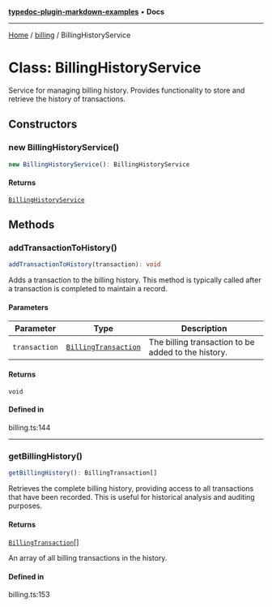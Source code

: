 [**typedoc-plugin-markdown-examples**](../../README.md) • **Docs**

***

[Home](../../README.md) / [billing](../README.md) / BillingHistoryService

# Class: BillingHistoryService

Service for managing billing history.
Provides functionality to store and retrieve the history of transactions.

## Constructors

### new BillingHistoryService()

```ts
new BillingHistoryService(): BillingHistoryService
```

#### Returns

[`BillingHistoryService`](BillingHistoryService.md)

## Methods

### addTransactionToHistory()

```ts
addTransactionToHistory(transaction): void
```

Adds a transaction to the billing history.
This method is typically called after a transaction is completed to maintain a record.

#### Parameters

| Parameter | Type | Description |
| ------ | ------ | ------ |
| `transaction` | [`BillingTransaction`](../interfaces/BillingTransaction.md) | The billing transaction to be added to the history. |

#### Returns

`void`

#### Defined in

billing.ts:144

***

### getBillingHistory()

```ts
getBillingHistory(): BillingTransaction[]
```

Retrieves the complete billing history, providing access to all transactions that have been recorded.
This is useful for historical analysis and auditing purposes.

#### Returns

[`BillingTransaction`](../interfaces/BillingTransaction.md)[]

An array of all billing transactions in the history.

#### Defined in

billing.ts:153
